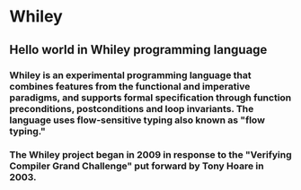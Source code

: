 # Whiley
## Hello world in Whiley programming language

### Whiley is an experimental programming language that combines features from the functional and imperative paradigms, and supports formal specification through function preconditions, postconditions and loop invariants. The language uses flow-sensitive typing also known as "flow typing."

### The Whiley project began in 2009 in response to the "Verifying Compiler Grand Challenge" put forward by Tony Hoare in 2003.